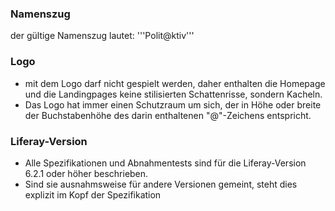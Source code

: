 ### Namenszug
der gültige Namenszug lautet: '''Polit@ktiv'''

### Logo
 * mit dem Logo darf nicht gespielt werden, daher enthalten die Homepage und die Landingpages keine stilisierten Schattenrisse, sondern Kacheln.
 * Das Logo hat immer einen Schutzraum um sich, der in Höhe oder breite der Buchstabenhöhe des darin enthaltenen "@"-Zeichens entspricht.

### Liferay-Version
 * Alle Spezifikationen und Abnahmentests sind für die Liferay-Version 6.2.1 oder höher beschrieben.
 * Sind sie ausnahmsweise für andere Versionen gemeint, steht dies explizit im Kopf der Spezifikation
